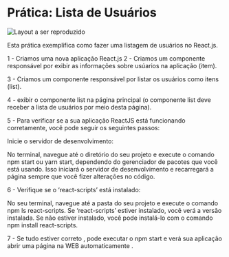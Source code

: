 # Prática: Lista de Usuários

![Layout a ser reproduzido](image.jpeg)


 Esta prática exemplifica como fazer uma listagem de usuários no React.js.

 1 - Criamos uma nova aplicação React.js
 2 - Criamos um componente responsável por exibir as informações sobre usúarios na aplicação (item).

 3 - Criamos um componente responsável por listar os usuários como itens (list).

 4 - exibir o componente list na página principal (o componente list deve receber a lista de usuários por meio desta página).

 5 - Para verificar se a sua aplicação ReactJS está funcionando corretamente, você pode seguir os seguintes passos:

Inicie o servidor de desenvolvimento:

 No terminal, navegue até o diretório do seu projeto e execute o comando npm start ou yarn start, dependendo do gerenciador de pacotes que você está usando. Isso iniciará o servidor de desenvolvimento e recarregará a página sempre que você fizer alterações no código.

 6 - Verifique se o ‘react-scripts’ está instalado:
 
  No seu terminal, navegue até a pasta do seu projeto e execute o comando npm ls react-scripts. Se ‘react-scripts’ estiver instalado, você verá a versão instalada. Se não estiver instalado, você pode instalá-lo com o comando npm install react-scripts.

 7 - Se tudo estiver correto , pode executar o npm start e verá sua aplicação abrir uma página na WEB automaticamente .


